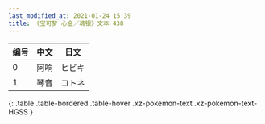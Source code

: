 ```yaml
---
last_modified_at: 2021-01-24 15:39
title: 《宝可梦 心金／魂银》文本 438
---
```

| 编号 | 中文 | 日文 |
| ---- | ---- | ---- |
| 0 | 阿响 | ヒビキ |
| 1 | 琴音 | コトネ |
{: .table .table-bordered .table-hover .xz-pokemon-text .xz-pokemon-text-HGSS }
